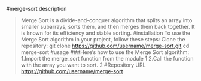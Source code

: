 #merge-sort
description
>Merge Sort is a divide-and-conquer algorithm that splits an array into smaller subarrays, sorts them, and then merges them back together. 
>It is known for its efficiency and stable sorting.
#installation
To use the Merge Sort algorithm in your project, follow these steps:
Clone the repository:
>git clone https://github.com/username/merge-sort.git
>cd merge-sort
#usage
###Here’s how to use the Merge Sort algorithm:
1.Import the merge_sort function from the module 1
2.Call the function with the array you want to sort. 2
#Repository URL
>https://github.com/username/merge-sort
